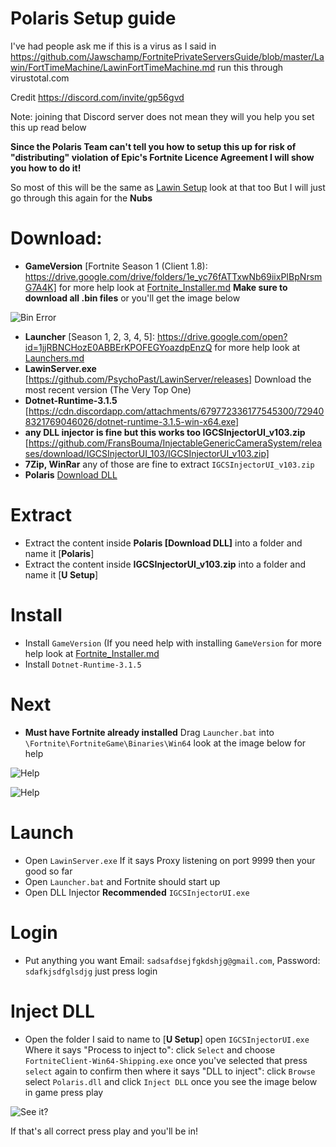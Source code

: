 #  Polaris Setup guide

I've had people ask me if this is a virus as I said in https://github.com/Jawschamp/FortnitePrivateServersGuide/blob/master/Lawin/FortTimeMachine/LawinFortTimeMachine.md run this through virustotal.com

Credit https://discord.com/invite/gp56gvd

Note: joining that Discord server does not mean they will you help you set this up read below

**Since the Polaris Team can't tell you how to setup this up for risk of "distributing" violation of Epic's Fortnite Licence Agreement I will show you how to do it!** 

So most of this will be the same as [Lawin Setup](https://github.com/Jawschamp/FortnitePrivateServersGuide/tree/master/Lawin) look at that too
But I will just go through this again for the **Nubs**

# Download:
* **GameVersion** [Fortnite Season 1 (Client 1.8): https://drive.google.com/drive/folders/1e_yc76fATTxwNb69iixPIBpNrsmG7A4K] for more help look at [Fortnite_Installer.md](https://github.com/Jawschamp/FortnitePrivateServersGuide/blob/master/Lawin/Fortnite_Installer.md) **Make sure to download all .bin files** or you'll get the image below

![Bin Error](https://media.discordapp.net/attachments/251971777486520320/753363874790768730/VGtYuzC3.png?width=1441&height=432)
* **Launcher** [Season 1, 2, 3, 4, 5]: https://drive.google.com/open?id=1jjRBNCHozE0ABBErKPOFEGYoazdpEnzQ for more help look at [Launchers.md](https://github.com/Jawschamp/FortnitePrivateServersGuide/blob/master/Lawin/Launchers.md)
* **LawinServer.exe** [https://github.com/PsychoPast/LawinServer/releases] Download the most recent version (The Very Top One)
* **Dotnet-Runtime-3.1.5** [https://cdn.discordapp.com/attachments/679772336177545300/729408321769046026/dotnet-runtime-3.1.5-win-x64.exe]
* **any DLL injector is fine but this works too IGCSInjectorUI_v103.zip** [https://github.com/FransBouma/InjectableGenericCameraSystem/releases/download/IGCSInjectorUI_103/IGCSInjectorUI_v103.zip]
* **7Zip, WinRar** any of those are fine to extract ``IGCSInjectorUI_v103.zip``
* **Polaris** [Download DLL](https://github.com/Jawschamp/FortnitePrivateServersGuide/raw/master/Polaris/Polaris.zip/Polaris.dll)

# Extract
* Extract the content inside **Polaris [Download DLL]** into a folder and name it [**Polaris**]
* Extract the content inside **IGCSInjectorUI_v103.zip** into a folder and name it [**U Setup**]

# Install
* Install ``GameVersion`` (If you need help with installing ``GameVersion`` for more help look at [Fortnite_Installer.md](https://github.com/Jawschamp/FortnitePrivateServersGuide/blob/master/Lawin/Fortnite_Installer.md)
* Install ``Dotnet-Runtime-3.1.5``

# Next
* **Must have Fortnite already installed** Drag ``Launcher.bat`` into ``\Fortnite\FortniteGame\Binaries\Win64`` look at the image below for help

![Help](https://media.discordapp.net/attachments/753361298674286734/753362682828161206/unknown.png?width=1251&height=677)

![Help](https://cdn.discordapp.com/attachments/339138731501944842/753363041281769502/unknown.png)
# Launch
* Open ``LawinServer.exe`` If it says Proxy listening on port 9999 then your good so far
* Open ``Launcher.bat`` and Fortnite should start up
* Open DLL Injector **Recommended** ``IGCSInjectorUI.exe``

# Login
* Put anything you want Email: ``sadsafdsejfgkdshjg@gmail.com``, Password: ``sdafkjsdfglsdjg`` just press login

# Inject DLL
* Open the folder I said to name to [**U Setup**] open ``IGCSInjectorUI.exe`` Where it says "Process to inject to": click ``Select`` and choose ``FortniteClient-Win64-Shipping.exe`` once you've selected that press ``select`` again to confirm then where it says "DLL to inject": click ``Browse`` select ``Polaris.dll`` and click ``Inject DLL`` once you see the image below in game press play

![See it?](https://cdn.discordapp.com/attachments/339138731501944842/753335147725586553/unknown.png)

If that's all correct press play and you'll be in!
